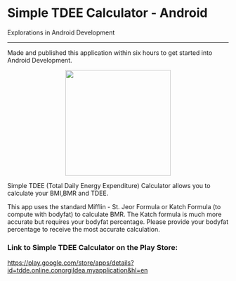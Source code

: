 # Simple TDEE Calculator - Android
Explorations in Android Development
***
Made and published this application within six hours to get started into Android Development.
<center><img src="https://lh3.googleusercontent.com/rH-9qqS19DdwqU9r2I6r9Fgtrt2Sxt-hKSqYsD1q82SWb4hanwsUdaDa2FwcRIVH4g-p=w300-rw" width="240" height="240"></center>

Simple TDEE (Total Daily Energy Expenditure) Calculator allows you to calculate your BMI,BMR and TDEE.

This app uses the standard Mifflin - St. Jeor Formula or Katch Formula (to compute with bodyfat) to calculate BMR. The Katch formula is much more accurate but requires your bodyfat percentage. Please provide your bodyfat percentage to receive the most accurate calculation.

### Link to Simple TDEE Calculator on the Play Store: 

https://play.google.com/store/apps/details?id=tdde.online.conorgildea.myapplication&hl=en

